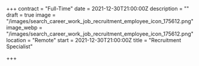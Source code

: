 +++
contract = "Full-Time"
date = 2021-12-30T21:00:00Z
description = ""
draft = true
image = "/images/search_career_work_job_recruitment_employee_icon_175612.png"
image_webp = "/images/search_career_work_job_recruitment_employee_icon_175612.png"
location = "Remote"
start = 2021-12-30T21:00:00Z
title = "Recruitment Specialist"

+++
